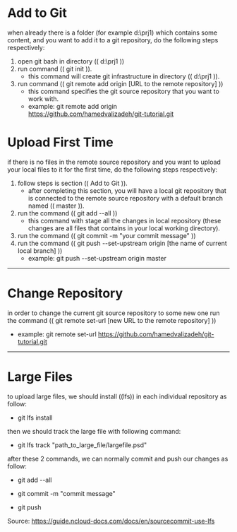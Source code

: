 # Add to Git

when already there is a folder (for example d:\prj1) which contains some content, and you want to add it to a git repository, do the following steps respectively:

1. open git bash in directory (( d:\prj1 ))
2. run command (( git init )).
   - this command will create git infrastructure in directory (( d:\prj1 )). 
3. run command (( git remote add origin [URL to the remote repository] ))
   - this command specifies the git source repository that you want to work with.
   - example: git remote add origin https://github.com/hamedvalizadeh/git-tutorial.git



# Upload First Time

if there is no files in the remote source repository and you want to upload your local files to it for the first time, do the following steps respectively:

1. follow steps is section (( Add to Git )).
   - after completing this section, you will have a local git repository that is connected to the remote source repository with a default branch named (( master )).
2. run the command (( git add --all ))
   - this command with stage all the changes in local repository (these changes are all files that contains in your local working directory).
3. run the command (( git commit -m "your commit message" ))
4. run the command (( git push --set-upstream origin [the name of current local branch] ))
   - example: git push --set-upstream origin master



***



# Change Repository

in order to change the current git source repository to some new one run the command (( git remote set-url [new URL to the remote repository] ))

- example:  git remote set-url https://github.com/hamedvalizadeh/git-tutorial.git





***



# Large Files

to upload large files, we should install ((lfs)) in each individual repository as follow:

- git lfs install

then we should track the large file with following command:

- git lfs track "path_to_large_file/largefile.psd"

after these 2 commands, we can normally commit and push our changes as follow:

- git add --all

- git commit -m "commit message"

- git push

Source: https://guide.ncloud-docs.com/docs/en/sourcecommit-use-lfs
